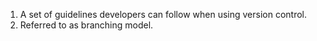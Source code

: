 1. A set of guidelines developers can follow when using version control.
2. Referred to as branching model.

